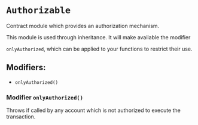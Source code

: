 # `Authorizable`

Contract module which provides an authorization mechanism.

This module is used through inheritance. It will make available the modifier

`onlyAuthorized`, which can be applied to your functions to restrict their use.

## Modifiers:

- `onlyAuthorized()`

### Modifier `onlyAuthorized()`

Throws if called by any account which is not authorized to execute the transaction.
